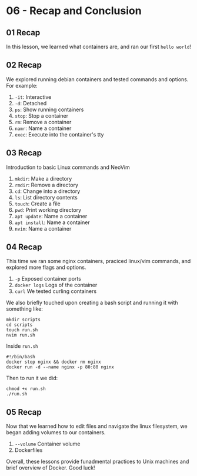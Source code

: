 # 06 - Recap and Conclusion

## 01 Recap
In this lesson, we learned what containers are, and ran our first `hello world`!
## 02 Recap
We explored running debian containers and tested commands and options. For example:
1. `-it`: Interactive
2. `-d`: Detached
3. `ps`: Show running containers
4. `stop`: Stop a container
5. `rm`: Remove a container
6. `namr`: Name a container
6. `exec`: Execute into the container's tty
## 03 Recap
Introduction to basic Linux commands and NeoVim
1. `mkdir`: Make a directory
2. `rmdir`: Remove a directory
3. `cd`: Change into a directory
4. `ls`: List directory contents
5. `touch`: Create a file
6. `pwd`: Print working directory
7. `apt update`: Name a container
8. `apt install`: Name a container
9. `nvim`: Name a container
## 04 Recap
This time we ran some nginx containers, praciced linux/vim commands, and explored more flags and options.
1. `-p` Exposed container ports
2. `docker logs` Logs of the container
3. `curl` We tested curling containers

We also briefly touched upon creating a bash script and running it with something like:
```
mkdir scripts
cd scripts
touch run.sh
nvim run.sh
```

Inside `run.sh`
```
#!/bin/bash
docker stop nginx && docker rm nginx
docker run -d --name nginx -p 80:80 nginx
```

Then to run it we did:
```
chmod +x run.sh
./run.sh
```
## 05 Recap
Now that we learned how to edit files and navigate the linux filesystem, we began adding volumes to our containers.
1. `--volume` Container volume
2. Dockerfiles


Overall, these lessons provide funadmental practices to Unix machines and brief overview of Docker. Good luck!
